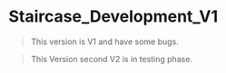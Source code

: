 # Staircase_Development_V1
 > This version is V1 and have some bugs.
 
 > This Version second V2 is in testing phase.
